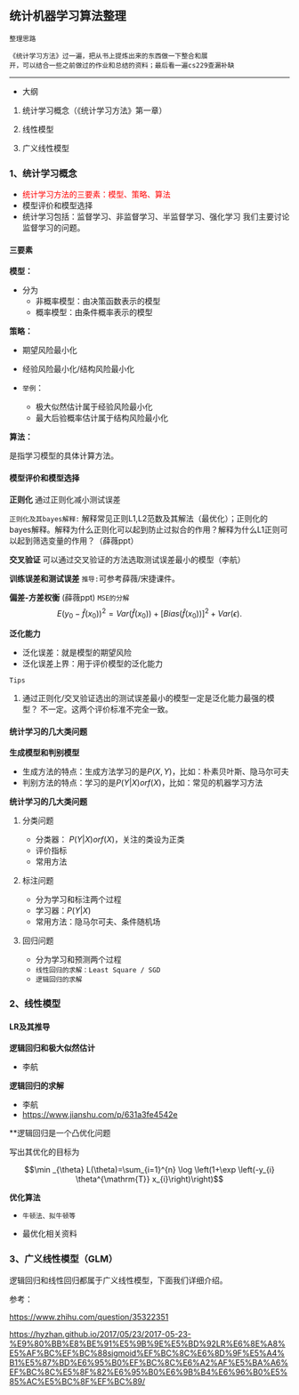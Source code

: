 ## 统计机器学习算法整理

    整理思路

    《统计学习方法》过一遍，把从书上提炼出来的东西做一下整合和展
    开，可以结合一些之前做过的作业和总结的资料；最后看一遍cs229查漏补缺

----

- 大纲

1. 统计学习概念（《统计学习方法》第一章）

1. 线性模型

1. 广义线性模型

### 1、统计学习概念

- <font color=red>统计学习方法的三要素：模型、策略、算法</font>
- 模型评价和模型选择
- 统计学习包括：监督学习、非监督学习、半监督学习、强化学习
我们主要讨论监督学习的问题。

#### 三要素
**模型：**

* 分为
  * 非概率模型：由决策函数表示的模型
  * 概率模型：由条件概率表示的模型

**策略：**

- 期望风险最小化
- 经验风险最小化/结构风险最小化

- `举例`：
  - 极大似然估计属于经验风险最小化
  - 最大后验概率估计属于结构风险最小化

**算法：**

是指学习模型的具体计算方法。

#### 模型评价和模型选择

**正则化**
通过正则化减小测试误差

`正则化及其bayes解释:` 解释常见正则L1,L2范数及其解法（最优化）；正则化的bayes解释。解释为什么正则化可以起到防止过拟合的作用？解释为什么L1正则可以起到筛选变量的作用？（薛薇ppt）

**交叉验证**
可以通过交叉验证的方法选取测试误差最小的模型（李航）

**训练误差和测试误差**
`推导:`可参考薛薇/宋捷课件。

**偏差-方差权衡** (薛薇ppt)
`MSE的分解` $$E(y_0 - \hat{f}(x_0))^2 = Var(\hat{f}(x_0)) + [Bias(\hat{f}(x_0))]^2 + Var(\epsilon).$$

**泛化能力**
- 泛化误差：就是模型的期望风险
- 泛化误差上界：用于评价模型的泛化能力

`Tips`
1. 通过正则化/交叉验证选出的测试误差最小的模型一定是泛化能力最强的模型？  不一定。这两个评价标准不完全一致。

#### 统计学习的几大类问题

**生成模型和判别模型**
- 生成方法的特点：生成方法学习的是$P(X,Y)$，比如：朴素贝叶斯、隐马尔可夫
- 判别方法的特点：学习的是$P(Y|X) or f(X)$，比如：常见的机器学习方法

**统计学习的几大类问题**
1. 分类问题
   - 分类器： $P(Y|X) or f(X)$，关注的类设为正类
   - 评价指标
   - 常用方法

1. 标注问题
   - 分为学习和标注两个过程
   - 学习器：$P(Y|X)$
   - 常用方法：隐马尔可夫、条件随机场

1. 回归问题
   - 分为学习和预测两个过程
   - `线性回归的求解：Least Square / SGD`
   - `逻辑回归的求解`

### 2、线性模型

#### LR及其推导

**逻辑回归和极大似然估计**

- 李航

**逻辑回归的求解**

- 李航
- https://www.jianshu.com/p/631a3fe4542e

**逻辑回归是一个凸优化问题

写出其优化的目标为

$$\min _{\theta} L(\theta)=\sum_{i=1}^{n} \log \left(1+\exp \left(-y_{i} \theta^{\mathrm{T}} x_{i}\right)\right)$$

**优化算法**

- `牛顿法、拟牛顿等`

- 最优化相关资料

### 3、广义线性模型（GLM）

逻辑回归和线性回归都属于广义线性模型，下面我们详细介绍。

参考：

https://www.zhihu.com/question/35322351

https://hyzhan.github.io/2017/05/23/2017-05-23-%E9%80%BB%E8%BE%91%E5%9B%9E%E5%BD%92LR%E6%8E%A8%E5%AF%BC%EF%BC%88sigmoid%EF%BC%8C%E6%8D%9F%E5%A4%B1%E5%87%BD%E6%95%B0%EF%BC%8C%E6%A2%AF%E5%BA%A6%EF%BC%8C%E5%8F%82%E6%95%B0%E6%9B%B4%E6%96%B0%E5%85%AC%E5%BC%8F%EF%BC%89/

